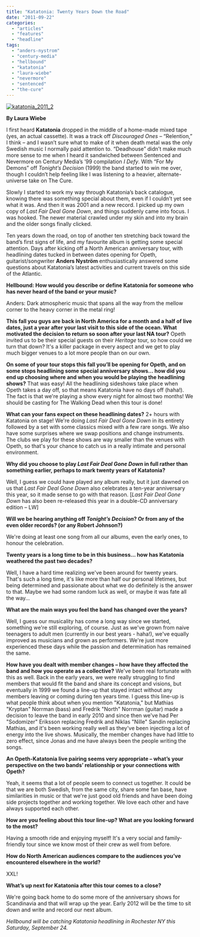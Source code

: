 ```yaml
---
title: "Katatonia: Twenty Years Down the Road"
date: "2011-09-22"
categories: 
  - "articles"
  - "features"
  - "headline"
tags: 
  - "anders-nystrom"
  - "century-media"
  - "hellbound"
  - "katatonia"
  - "laura-wiebe"
  - "nevermore"
  - "sentenced"
  - "the-cure"
---
```


[![](http://www.hellbound.ca/wp-content/uploads/2011/09/katatonia_2011_2-590x393.jpg "katatonia_2011_2")](http://www.hellbound.ca/wp-content/uploads/2011/09/katatonia_2011_2.jpg)

**By Laura Wiebe**

I first heard **Katatonia** dropped in the middle of a home-made mixed tape (yes, an actual cassette). It was a track off _Discouraged Ones_ – “Relention,” I think – and I wasn’t sure what to make of it when death metal was the only Swedish music I normally paid attention to. “Deadhouse” didn’t make much more sense to me when I heard it sandwiched between Sentenced and Nevermore on Century Media’s ’99 compilation _I Defy_. With “For My Demons” off _Tonight’s Decision_ (1999) the band started to win me over, though I couldn’t help feeling like I was listening to a heavier, alternate-universe take on The Cure.

Slowly I started to work my way through Katatonia’s back catalogue, knowing there was something special about them, even if I couldn’t yet see what it was. And then it was 2001 and a new record. I picked up my own copy of _Last Fair Deal Gone Down_, and things suddenly came into focus. I was hooked. The newer material crawled under my skin and into my brain and the older songs finally clicked.

Ten years down the road, on top of another ten stretching back toward the band’s first signs of life, and my favourite album is getting some special attention. Days after kicking off a North American anniversary tour, with headlining dates tucked in between dates opening for Opeth, guitarist/songwriter **Anders Nyström** enthusiastically answered some questions about Katatonia’s latest activities and current travels on this side of the Atlantic.

**Hellbound: How would you describe or define Katatonia for someone who has never heard of the band or your music?**

Anders: Dark atmospheric music that spans all the way from the mellow corner to the heavy corner in the metal ring!

**This fall you guys are back in North America for a month and a half of live dates, just a year after your last visit to this side of the ocean. What motivated the decision to return so soon after your last NA tour?** Opeth invited us to be their special guests on their _Heritage_ tour, so how could we turn that down? It's a killer package in every aspect and we get to play much bigger venues to a lot more people than on our own.

**On some of your tour stops this fall you’ll be opening for Opeth, and on some stops headlining some special anniversary shows… how did you end up choosing where and when you would be playing the headlining shows?** That was easy! All the headlining sideshows take place when Opeth takes a day off, so that means Katatonia have no days off (haha!). The fact is that we're playing a show every night for almost two months! We should be casting for The Walking Dead when this tour is done!

**What can your fans expect on these headlining dates?** 2+ hours with Katatonia on stage! We're doing _Last Fair Deal Gone Down_ in its entirety followed by a set with some classics mixed with a few rare songs. We also have some surprises where we swap positions and change instruments. The clubs we play for these shows are way smaller than the venues with Opeth, so that's your chance to catch us in a really intimate and personal environment.

**Why did you choose to play _Last Fair Deal Gone Down_ in full rather than something earlier, perhaps to mark twenty years of Katatonia?**

Well, I guess we could have played any album really, but it just dawned on us that _Last Fair Deal Gone Down_ also celebrates a ten-year anniversary this year, so it made sense to go with that reason. \[_Last Fair Deal Gone Down_ has also been re-released this year in a double-CD anniversary edition – LW\]

**Will we be hearing anything off _Tonight’s Decision_? Or from any of the even older records? (or any Robert Johnson?)**

We're doing at least one song from all our albums, even the early ones, to honour the celebration.

**Twenty years is a long time to be in this business… how has Katatonia weathered the past two decades?**

Well, I have a hard time realizing we've been around for twenty years. That's such a long time, it's like more than half our personal lifetimes, but being determined and passionate about what we do definitely is the answer to that. Maybe we had some random luck as well, or maybe it was fate all the way…

**What are the main ways you feel the band has changed over the years?**

Well, I guess our musicality has come a long way since we started, something we're still exploring, of course. Just as we've grown from naive teenagers to adult men (currently in our best years - haha!), we've equally improved as musicians and grown as performers. We're just more experienced these days while the passion and determination has remained the same.

**How have you dealt with member changes – how have they affected the band and how you operate as a collective?** We've been real fortunate with this as well. Back in the early years, we were really struggling to find members that would fit the band and share its concept and visions, but eventually in 1999 we found a line-up that stayed intact without any members leaving or coming during ten years time. I guess this line-up is what people think about when you mention "Katatonia," but Mathias "Kryptan" Norrman (bass) and Fredrik "North" Norrman (guitar) made a decision to leave the band in early 2010 and since then we've had Per "Sodomizer" Eriksson replacing Fredrik and Niklas "Nille" Sandin replacing Mathias, and it's been working really well as they've been injecting a lot of energy into the live shows. Musically, the member changes have had little to zero effect, since Jonas and me have always been the people writing the songs.

**An Opeth-Katatonia live pairing seems very appropriate – what’s your perspective on the two bands’ relationship or your connections with Opeth?**

Yeah, it seems that a lot of people seem to connect us together. It could be that we are both Swedish, from the same city, share some fan base, have similarities in music or that we're just good old friends and have been doing side projects together and working together. We love each other and have always supported each other.

**How are you feeling about this tour line-up? What are you looking forward to the most?**

Having a smooth ride and enjoying myself! It's a very social and family-friendly tour since we know most of their crew as well from before.

**How do North American audiences compare to the audiences you’ve encountered elsewhere in the world?**

XXL!

**What’s up next for Katatonia after this tour comes to a close?**

We're going back home to do some more of the anniversary shows for Scandinavia and that will wrap up the year. Early 2012 will be the time to sit down and write and record our next album.

_Hellbound will be catching Katatonia headlining in Rochester NY this Saturday, September 24._
